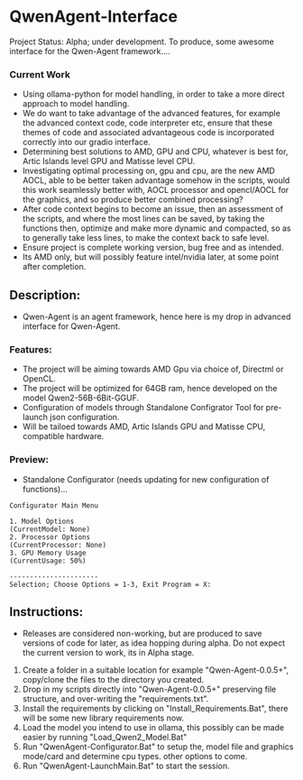 # QwenAgent-Interface
Project Status: Alpha; under development. To produce, some awesome interface for the Qwen-Agent framework....

### Current Work

- Using ollama-python for model handling, in order to take a more direct approach to model handling.
- We do want to take advantage of the advanced features, for example the advanced context code, code interpreter etc, ensure that these themes of code and associated advantageous code is incorporated correctly into our gradio interface.
- Determining best solutions to AMD, GPU and CPU, whatever is best for, Artic Islands level GPU and Matisse level CPU.
- Investigating optimal processing on, gpu and cpu, are the new AMD AOCL, able to be better taken advantage somehow in the scripts, would this work seamlessly better with, AOCL processor and opencl/AOCL for the graphics, and so produce better combined processing?
- After code context begins to become an issue, then an assessment of the scripts, and where the most lines can be saved, by taking the functions then, optimize and make more dynamic and compacted, so as to generally take less lines, to make the context back to safe level. 
- Ensure project is complete working version, bug free and as intended.
- Its AMD only, but will possibly feature intel/nvidia later, at some point after completion.

## Description:
- Qwen-Agent is an agent framework, hence here is my drop in advanced interface for Qwen-Agent. 

### Features:
- The project will be aiming towards AMD Gpu via choice of, Directml or OpenCL.
- The project will be optimized for 64GB ram, hence developed on the model Qwen2-56B-6Bit-GGUF. 
- Configuration of models through Standalone Configrator Tool for pre-launch json configuration.
- Will be tailoed towards AMD, Artic Islands GPU and Matisse CPU, compatible hardware.

### Preview:
- Standalone Configurator (needs updating for new configuration of functions)...
```
Configurator Main Menu

1. Model Options
(CurrentModel: None)
2. Processor Options
(CurrentProcessor: None)
3. GPU Memory Usage
(CurrentUsage: 50%)

----------------------
Selection; Choose Options = 1-3, Exit Program = X:

```

## Instructions:
- Releases are considered non-working, but are produced to save versions of code for later, as idea hopping during alpha. Do not expect the current version to work, its in Alpha stage.
1. Create a folder in a suitable location for example "Qwen-Agent-0.0.5+", copy/clone the files to the directory you created.
2. Drop in my scripts directly into "Qwen-Agent-0.0.5+" preserving file structure, and over-writing the "requirements.txt".
3. Install the requirements by clicking on "Install_Requirements.Bat", there will be some new library requirements now.
4. Load the model you intend to use in ollama, this possibly can be made easier by running "Load_Qwen2_Model.Bat"
5. Run "QwenAgent-Configurator.Bat" to setup the, model file and graphics mode/card and determine cpu types. other options to come.
6. Run "QwenAgent-LaunchMain.Bat" to start the session. 


